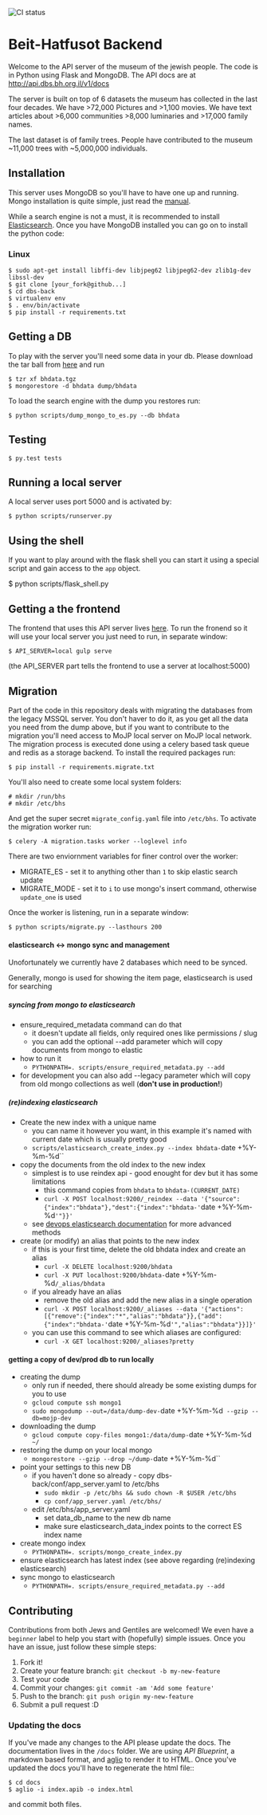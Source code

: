 ![CI status](https://codeship.com/projects/401c8740-652d-0134-fcd9-3aa7f9d29c3d/status?branch=dev)
# Beit-Hatfusot Backend

Welcome to the API server of the museum of the jewish people.  The code is in
Python using Flask and MongoDB.  The API docs are at
http://api.dbs.bh.org.il/v1/docs

The server is built on top of 6 datasets the museum has collected in the last four
decades.  We have >72,000 Pictures and >1,100 movies. We have text articles
about >6,000 communities >8,000 luminaries and >17,000 family names.

The last dataset is of family trees.
People have contributed to the museum ~11,000 trees with ~5,000,000 individuals.

## Installation

This server uses MongoDB so you'll have to have one up and running.
Mongo installation is quite simple, just read the
[manual](https://docs.mongodb.com/manual/installation/).

While a search engine is not a must, it is recommended to install
[Elasticsearch](https://www.elastic.co/downloads/elasticsearch).
Once you have MongoDB installed you can go on to install the python code:

### Linux

	$ sudo apt-get install libffi-dev libjpeg62 libjpeg62-dev zlib1g-dev libssl-dev
    $ git clone [your_fork@github...]
    $ cd dbs-back
    $ virtualenv env
    $ . env/bin/activate
    $ pip install -r requirements.txt

## Getting a DB

To play with the server you'll need some data in your db. Please download the
tar ball from [here](https://storage.googleapis.com/bhs-resources/bhdata.tgz) and run

    $ tzr xf bhdata.tgz
    $ mongorestore -d bhdata dump/bhdata

To load the search engine with the dump you restores run:

    $ python scripts/dump_mongo_to_es.py --db bhdata

## Testing

    $ py.test tests

## Running a local server

A local server uses port 5000 and is activated by:

    $ python scripts/runserver.py

## Using the shell

If you want to play around with the flask shell you can start it using a special
script and gain access to the `app` object.

 $ python scripts/flask_shell.py

## Getting a the frontend

The frontend that uses this API server lives
[here](https://github.com/Beit-Hatfutsot/dbs-front). To run the fronend so it
will use your local server you just need to run, in separate window:

    $ API_SERVER=local gulp serve

(the API_SERVER part tells the frontend to use a server at localhost:5000)

## Migration

Part of the code in this repository deals with migrating the databases from the
legacy MSSQL server.  You don't haver to do it, as you get all the data you need
from the dump above, but if you want to contribute to the migration you'll need 
access to MoJP local server on MoJP local network.
The migration process is executed done using a celery based task
queue and redis as a storage backend.  To install the required packages run:

    $ pip install -r requirements.migrate.txt

You'll also need to create some local system folders:

    # mkdir /run/bhs
    # mkdir /etc/bhs

And get the super secret `migrate_config.yaml` file into `/etc/bhs`.
To activate the migration worker run:

    $ celery -A migration.tasks worker --loglevel info

There are two enviornment variables for finer control over the worker:
- MIGRATE_ES - set it to anything other than `1` to skip elastic search update
- MIGRATE_MODE - set it to `i` to use mongo's insert command, otherwise
`update_one` is used

Once the worker is listening, run in a separate window:

    $ python scripts/migrate.py --lasthours 200

#### elasticsearch <-> mongo sync and management

Unofortunately we currently have 2 databases which need to be synced.

Generally, mongo is used for showing the item page, elasticsearch is used for searching

##### syncing from mongo to elasticsearch

* ensure_required_metadata command can do that
  * it doesn't update all fields, only required ones like permissions / slug
  * you can add the optional --add parameter which will copy documents from mongo to elastic
* how to run it
  * `PYTHONPATH=. scripts/ensure_required_metadata.py --add`
* for development you can also add --legacy parameter which will copy from old mongo collections as well (**don't use in production!**)

##### (re)indexing elasticsearch

* Create the new index with a unique name
  * you can name it however you want, in this example it's named with current date which is usually pretty good
  * `scripts/elasticsearch_create_index.py --index bhdata-`date +%Y-%m-%d``
* copy the documents from the old index to the new index
  * simplest is to use reindex api - good enought for dev but it has some limitations
    * this command copies from `bhdata` to `bhdata-(CURRENT_DATE)`
    * `curl -X POST localhost:9200/_reindex --data '{"source":{"index":"bhdata"},"dest":{"index":"bhdata-'`date +%Y-%m-%d`'"}}'`
  * see [devops elasticsearch documentation](https://github.com/Beit-Hatfutsot/beit-hatfutsot-devops/blob/master/databases/ELASTICSEARCH.md#re-indexing) for more advanced methods
* create (or modify) an alias that points to the new index
  * if this is your first time, delete the old bhdata index and create an alias
    * `curl -X DELETE localhost:9200/bhdata`
    * `curl -X PUT localhost:9200/bhdata-`date +%Y-%m-%d`/_alias/bhdata`
  * if you already have an alias
    * remove the old alias and add the new alias in a single operation
    * `curl -X POST localhost:9200/_aliases --data '{"actions":[{"remove":{"index":"*","alias":"bhdata"}},{"add":{"index":"bhdata-'`date +%Y-%m-%d`'","alias":"bhdata"}}]}'`
  * you can use this command to see which aliases are configured:
    * `curl -X GET localhost:9200/_aliases?pretty`

#### getting a copy of dev/prod db to run locally

* creating the dump
  * only run if needed, there should already be some existing dumps for you to use
  * `gcloud compute ssh mongo1`
  * `sudo mongodump --out=/data/dump-dev-`date +%Y-%m-%d` --gzip --db=mojp-dev`
* downloading the dump
  * `gcloud compute copy-files mongo1:/data/dump-`date +%Y-%m-%d` ~/`
* restoring the dump on your local mongo
  * `mongorestore --gzip --drop ~/dump-`date +%Y-%m-%d``
* point your settings to this new DB
  * if you haven't done so already - copy dbs-back/conf/app_server.yaml to /etc/bhs
    * `sudo mkdir -p /etc/bhs && sudo chown -R $USER /etc/bhs`
    * `cp conf/app_server.yaml /etc/bhs/`
  * edit /etc/bhs/app_server.yaml
    * set data_db_name to the new db name
    * make sure elasticsearch_data_index points to the correct ES index name
* create mongo index
  * `PYTHONPATH=. scripts/mongo_create_index.py`
* ensure elasticsearch has latest index (see above regarding (re)indexing elasticsearch)
* sync mongo to elasticsearch
  * `PYTHONPATH=. scripts/ensure_required_metadata.py --add`

## Contributing

Contributions from both Jews and Gentiles are welcomed! We even have a
`beginner` label to help you start with (hopefully) simple issues.
Once you have an issue, just follow these simple steps:

1. Fork it!
2. Create your feature branch: `git checkout -b my-new-feature`
3. Test your code
4. Commit your changes: `git commit -am 'Add some feature'`
5. Push to the branch: `git push origin my-new-feature`
6. Submit a pull request :D

### Updating the docs

If you've made any changes to the API please update the docs.
The documentation lives in the `/docs` folder. We are using *API Blueprint*,
a markdown based format,  and [aglio](https://github.com/danielgtaylor/aglio)
to render it to HTML. Once you've updated the docs you'll have to regenerate
the html file::

    $ cd docs
    $ aglio -i index.apib -o index.html

and commit both files.
